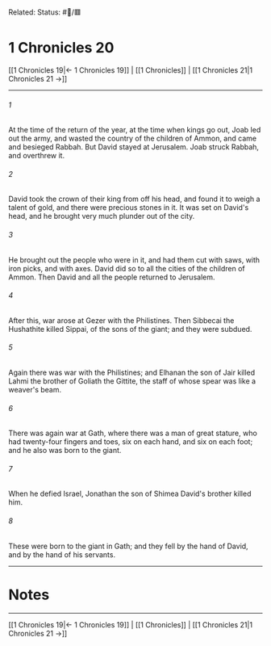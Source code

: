 Related:
Status: #📖/🟥
# 1 Chronicles 20

[[1 Chronicles 19|← 1 Chronicles 19]] | [[1 Chronicles]] | [[1 Chronicles 21|1 Chronicles 21 →]]
***



###### 1 
At the time of the return of the year, at the time when kings go out, Joab led out the army, and wasted the country of the children of Ammon, and came and besieged Rabbah. But David stayed at Jerusalem. Joab struck Rabbah, and overthrew it. 

###### 2 
David took the crown of their king from off his head, and found it to weigh a talent of gold, and there were precious stones in it. It was set on David's head, and he brought very much plunder out of the city. 

###### 3 
He brought out the people who were in it, and had them cut with saws, with iron picks, and with axes. David did so to all the cities of the children of Ammon. Then David and all the people returned to Jerusalem. 

###### 4 
After this, war arose at Gezer with the Philistines. Then Sibbecai the Hushathite killed Sippai, of the sons of the giant; and they were subdued. 

###### 5 
Again there was war with the Philistines; and Elhanan the son of Jair killed Lahmi the brother of Goliath the Gittite, the staff of whose spear was like a weaver's beam. 

###### 6 
There was again war at Gath, where there was a man of great stature, who had twenty-four fingers and toes, six on each hand, and six on each foot; and he also was born to the giant. 

###### 7 
When he defied Israel, Jonathan the son of Shimea David's brother killed him. 

###### 8 
These were born to the giant in Gath; and they fell by the hand of David, and by the hand of his servants.

---
# Notes


***
[[1 Chronicles 19|← 1 Chronicles 19]] | [[1 Chronicles]] | [[1 Chronicles 21|1 Chronicles 21 →]]
